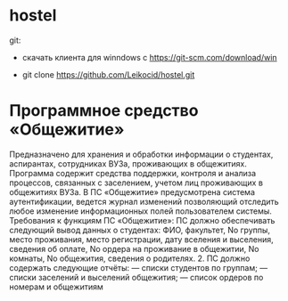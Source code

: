 # hostel

git:

- скачать клиента для winndows с https://git-scm.com/download/win

- git clone https://github.com/Leikocid/hostel.git

# Программное средство «Общежитие»

Предназначено для хранения и обработки информации о студентах, аспирантах, сотрудниках ВУЗа, проживающих в общежитиях. Программа содержит средства поддержки, контроля и анализа процессов, связанных с заселением, учетом лиц проживающих в общежитиях ВУЗа. В ПС «Общежитие» предусмотрена система аутентификации, ведется журнал изменений позволяющий отследить любое изменение информационных полей пользователем системы. Требования к функциям ПС «Общежитие»: ПС должно обеспечивать следующий вывод данных о студентах: ФИО, факультет, No группы, место проживания, место регистрации, дату вселения и выселения, сведения об оплате, No ордера на проживание в общежитии, No комнаты, No общежития, сведения о родителях. 2. ПС должно содержать следующие отчёты: — списки студентов по группам; — списки заселений и выселений общежития; — список ордеров по номерам и общежитиям
